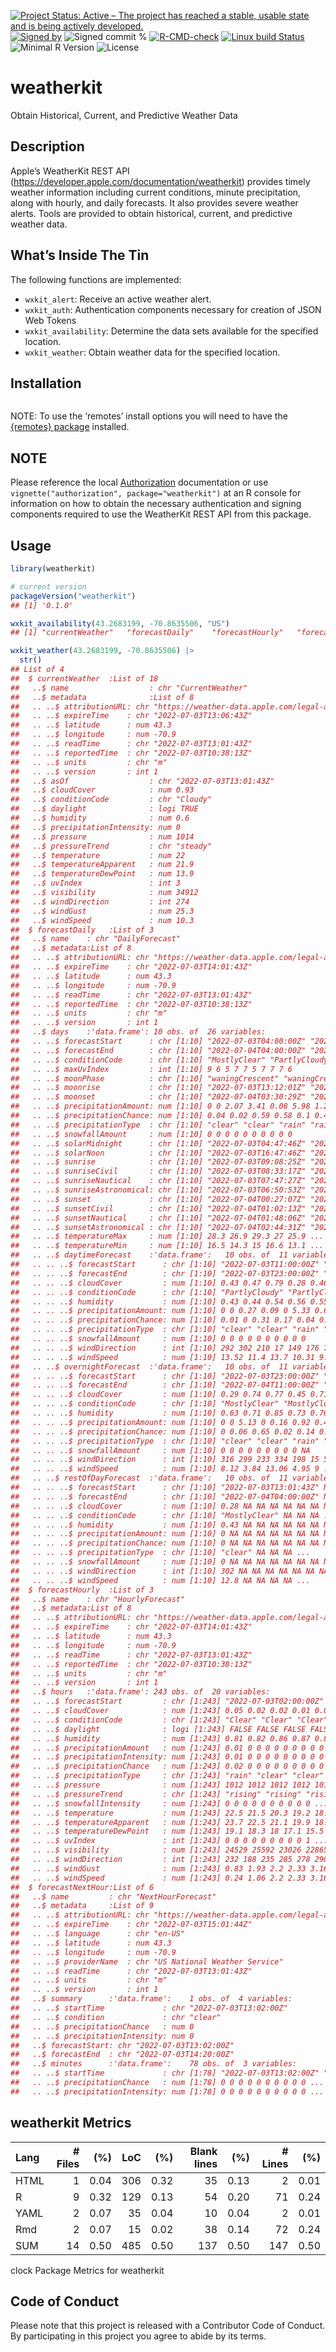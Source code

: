 
[![Project Status: Active – The project has reached a stable, usable
state and is being actively
developed.](https://www.repostatus.org/badges/latest/active.svg)](https://www.repostatus.org/#active)
[![Signed
by](https://img.shields.io/badge/Keybase-Verified-brightgreen.svg)](https://keybase.io/hrbrmstr)
![Signed commit
%](https://img.shields.io/badge/Signed_Commits-100%25-lightgrey.svg)
[![R-CMD-check](https://github.com/hrbrmstr/weatherkit/workflows/R-CMD-check/badge.svg)](https://github.com/hrbrmstr/weatherkit/actions?query=workflow%3AR-CMD-check)
[![Linux build
Status](https://travis-ci.org/hrbrmstr/weatherkit.svg?branch=master)](https://travis-ci.org/hrbrmstr/weatherkit)  
![Minimal R
Version](https://img.shields.io/badge/R%3E%3D-4.0.0-blue.svg)
![License](https://img.shields.io/badge/License-MIT-blue.svg)

# weatherkit

Obtain Historical, Current, and Predictive Weather Data

## Description

Apple’s WeatherKit REST API
(<https://developer.apple.com/documentation/weatherkit>) provides timely
weather information including current conditions, minute precipitation,
along with hourly, and daily forecasts. It also provides severe weather
alerts. Tools are provided to obtain historical, current, and predictive
weather data.

## What’s Inside The Tin

The following functions are implemented:

-   `wxkit_alert`: Receive an active weather alert.
-   `wxkit_auth`: Authentication components necessary for creation of
    JSON Web Tokens
-   `wxkit_availability`: Determine the data sets available for the
    specified location.
-   `wxkit_weather`: Obtain weather data for the specified location.

## Installation

``` r
```

NOTE: To use the ‘remotes’ install options you will need to have the
[{remotes} package](https://github.com/r-lib/remotes) installed.

## NOTE

Please reference the local [Authorization](authorization.md)
documentation or use `vignette("authorization", package="weatherkit")`
at an R console for information on how to obtain the necessary
authentication and signing components required to use the WeatherKit
REST API from this package.

## Usage

``` r
library(weatherkit)

# current version
packageVersion("weatherkit")
## [1] '0.1.0'
```

``` r
wxkit_availability(43.2683199, -70.8635506, "US")
## [1] "currentWeather"   "forecastDaily"    "forecastHourly"   "forecastNextHour" "weatherAlerts"
```

``` r
wxkit_weather(43.2683199, -70.8635506) |> 
  str()
## List of 4
##  $ currentWeather  :List of 18
##   ..$ name                  : chr "CurrentWeather"
##   ..$ metadata              :List of 8
##   .. ..$ attributionURL: chr "https://weather-data.apple.com/legal-attribution.html"
##   .. ..$ expireTime    : chr "2022-07-03T13:06:43Z"
##   .. ..$ latitude      : num 43.3
##   .. ..$ longitude     : num -70.9
##   .. ..$ readTime      : chr "2022-07-03T13:01:43Z"
##   .. ..$ reportedTime  : chr "2022-07-03T10:38:13Z"
##   .. ..$ units         : chr "m"
##   .. ..$ version       : int 1
##   ..$ asOf                  : chr "2022-07-03T13:01:43Z"
##   ..$ cloudCover            : num 0.93
##   ..$ conditionCode         : chr "Cloudy"
##   ..$ daylight              : logi TRUE
##   ..$ humidity              : num 0.6
##   ..$ precipitationIntensity: num 0
##   ..$ pressure              : num 1014
##   ..$ pressureTrend         : chr "steady"
##   ..$ temperature           : num 22
##   ..$ temperatureApparent   : num 21.9
##   ..$ temperatureDewPoint   : num 13.9
##   ..$ uvIndex               : int 3
##   ..$ visibility            : num 34912
##   ..$ windDirection         : int 274
##   ..$ windGust              : num 25.3
##   ..$ windSpeed             : num 10.3
##  $ forecastDaily   :List of 3
##   ..$ name    : chr "DailyForecast"
##   ..$ metadata:List of 8
##   .. ..$ attributionURL: chr "https://weather-data.apple.com/legal-attribution.html"
##   .. ..$ expireTime    : chr "2022-07-03T14:01:43Z"
##   .. ..$ latitude      : num 43.3
##   .. ..$ longitude     : num -70.9
##   .. ..$ readTime      : chr "2022-07-03T13:01:43Z"
##   .. ..$ reportedTime  : chr "2022-07-03T10:38:13Z"
##   .. ..$ units         : chr "m"
##   .. ..$ version       : int 1
##   ..$ days    :'data.frame': 10 obs. of  26 variables:
##   .. ..$ forecastStart      : chr [1:10] "2022-07-03T04:00:00Z" "2022-07-04T04:00:00Z" "2022-07-05T04:00:00Z" "2022-07-06T04:00:00Z" ...
##   .. ..$ forecastEnd        : chr [1:10] "2022-07-04T04:00:00Z" "2022-07-05T04:00:00Z" "2022-07-06T04:00:00Z" "2022-07-07T04:00:00Z" ...
##   .. ..$ conditionCode      : chr [1:10] "MostlyClear" "PartlyCloudy" "Drizzle" "Drizzle" ...
##   .. ..$ maxUvIndex         : int [1:10] 9 6 5 7 7 5 7 7 7 6
##   .. ..$ moonPhase          : chr [1:10] "waningCrescent" "waningCrescent" "waningCrescent" "firstQuarter" ...
##   .. ..$ moonrise           : chr [1:10] "2022-07-03T13:12:01Z" "2022-07-04T14:17:06Z" "2022-07-05T15:22:33Z" "2022-07-06T16:29:11Z" ...
##   .. ..$ moonset            : chr [1:10] "2022-07-04T03:30:29Z" "2022-07-05T03:51:55Z" NA "2022-07-06T04:12:14Z" ...
##   .. ..$ precipitationAmount: num [1:10] 0 0 2.07 3.41 0.08 5.98 1.29 0.19 0 0
##   .. ..$ precipitationChance: num [1:10] 0.04 0.02 0.59 0.58 0.1 0.47 0.42 0.31 0.21 0.24
##   .. ..$ precipitationType  : chr [1:10] "clear" "clear" "rain" "rain" ...
##   .. ..$ snowfallAmount     : num [1:10] 0 0 0 0 0 0 0 0 0 0
##   .. ..$ solarMidnight      : chr [1:10] "2022-07-03T04:47:46Z" "2022-07-04T04:47:58Z" "2022-07-05T04:48:08Z" "2022-07-06T04:48:19Z" ...
##   .. ..$ solarNoon          : chr [1:10] "2022-07-03T16:47:46Z" "2022-07-04T16:47:57Z" "2022-07-05T16:48:07Z" "2022-07-06T16:48:17Z" ...
##   .. ..$ sunrise            : chr [1:10] "2022-07-03T09:08:25Z" "2022-07-04T09:09:01Z" "2022-07-05T09:09:39Z" "2022-07-06T09:10:19Z" ...
##   .. ..$ sunriseCivil       : chr [1:10] "2022-07-03T08:33:17Z" "2022-07-04T08:33:57Z" "2022-07-05T08:34:38Z" "2022-07-06T08:35:21Z" ...
##   .. ..$ sunriseNautical    : chr [1:10] "2022-07-03T07:47:27Z" "2022-07-04T07:48:13Z" "2022-07-05T07:49:01Z" "2022-07-06T07:49:52Z" ...
##   .. ..$ sunriseAstronomical: chr [1:10] "2022-07-03T06:50:53Z" "2022-07-04T06:51:54Z" "2022-07-05T06:52:59Z" "2022-07-06T06:54:06Z" ...
##   .. ..$ sunset             : chr [1:10] "2022-07-04T00:27:07Z" "2022-07-05T00:26:51Z" "2022-07-06T00:26:33Z" "2022-07-07T00:26:13Z" ...
##   .. ..$ sunsetCivil        : chr [1:10] "2022-07-04T01:02:13Z" "2022-07-05T01:01:53Z" "2022-07-06T01:01:31Z" "2022-07-07T01:01:06Z" ...
##   .. ..$ sunsetNautical     : chr [1:10] "2022-07-04T01:48:06Z" "2022-07-05T01:47:39Z" "2022-07-06T01:47:09Z" "2022-07-07T01:46:36Z" ...
##   .. ..$ sunsetAstronomical : chr [1:10] "2022-07-04T02:44:31Z" "2022-07-05T02:43:47Z" "2022-07-06T02:43:00Z" "2022-07-07T02:42:09Z" ...
##   .. ..$ temperatureMax     : num [1:10] 28.3 26.9 29.3 27 25.9 ...
##   .. ..$ temperatureMin     : num [1:10] 16.5 14.3 15 16.6 13.1 ...
##   .. ..$ daytimeForecast    :'data.frame':   10 obs. of  11 variables:
##   .. .. ..$ forecastStart      : chr [1:10] "2022-07-03T11:00:00Z" "2022-07-04T11:00:00Z" "2022-07-05T11:00:00Z" "2022-07-06T11:00:00Z" ...
##   .. .. ..$ forecastEnd        : chr [1:10] "2022-07-03T23:00:00Z" "2022-07-04T23:00:00Z" "2022-07-05T23:00:00Z" "2022-07-06T23:00:00Z" ...
##   .. .. ..$ cloudCover         : num [1:10] 0.43 0.47 0.79 0.28 0.46 0.79 0.29 0.26 0.26 0.78
##   .. .. ..$ conditionCode      : chr [1:10] "PartlyCloudy" "PartlyCloudy" "Drizzle" "MostlyClear" ...
##   .. .. ..$ humidity           : num [1:10] 0.43 0.44 0.54 0.56 0.55 0.74 0.6 0.57 0.56 0.7
##   .. .. ..$ precipitationAmount: num [1:10] 0 0 0.27 0.09 0 5.33 0.66 0.07 0 0
##   .. .. ..$ precipitationChance: num [1:10] 0.01 0 0.31 0.17 0.04 0.37 0.27 0.13 0.09 0.12
##   .. .. ..$ precipitationType  : chr [1:10] "clear" "clear" "rain" "rain" ...
##   .. .. ..$ snowfallAmount     : num [1:10] 0 0 0 0 0 0 0 0 0 0
##   .. .. ..$ windDirection      : int [1:10] 292 302 210 17 149 176 73 139 229 165
##   .. .. ..$ windSpeed          : num [1:10] 13.52 11.4 13.7 10.31 9.64 ...
##   .. ..$ overnightForecast  :'data.frame':   10 obs. of  11 variables:
##   .. .. ..$ forecastStart      : chr [1:10] "2022-07-03T23:00:00Z" "2022-07-04T23:00:00Z" "2022-07-05T23:00:00Z" "2022-07-06T23:00:00Z" ...
##   .. .. ..$ forecastEnd        : chr [1:10] "2022-07-04T11:00:00Z" "2022-07-05T11:00:00Z" "2022-07-06T11:00:00Z" "2022-07-07T11:00:00Z" ...
##   .. .. ..$ cloudCover         : num [1:10] 0.29 0.74 0.77 0.45 0.71 0.53 0.36 0.47 0.4 NA
##   .. .. ..$ conditionCode      : chr [1:10] "MostlyClear" "MostlyCloudy" "Drizzle" "PartlyCloudy" ...
##   .. .. ..$ humidity           : num [1:10] 0.63 0.71 0.85 0.73 0.76 0.85 0.78 0.77 0.76 NA
##   .. .. ..$ precipitationAmount: num [1:10] 0 0 5.13 0 0.16 0.92 0.4 0 0 NA
##   .. .. ..$ precipitationChance: num [1:10] 0 0.06 0.65 0.02 0.14 0.37 0.21 0.12 0.12 NA
##   .. .. ..$ precipitationType  : chr [1:10] "clear" "clear" "rain" "clear" ...
##   .. .. ..$ snowfallAmount     : num [1:10] 0 0 0 0 0 0 0 0 0 NA
##   .. .. ..$ windDirection      : int [1:10] 316 299 233 334 198 15 5 220 252 NA
##   .. .. ..$ windSpeed          : num [1:10] 8.12 3.84 13.06 4.95 9 ...
##   .. ..$ restOfDayForecast  :'data.frame':   10 obs. of  11 variables:
##   .. .. ..$ forecastStart      : chr [1:10] "2022-07-03T13:01:43Z" NA NA NA ...
##   .. .. ..$ forecastEnd        : chr [1:10] "2022-07-04T04:00:00Z" NA NA NA ...
##   .. .. ..$ cloudCover         : num [1:10] 0.28 NA NA NA NA NA NA NA NA NA
##   .. .. ..$ conditionCode      : chr [1:10] "MostlyClear" NA NA NA ...
##   .. .. ..$ humidity           : num [1:10] 0.43 NA NA NA NA NA NA NA NA NA
##   .. .. ..$ precipitationAmount: num [1:10] 0 NA NA NA NA NA NA NA NA NA
##   .. .. ..$ precipitationChance: num [1:10] 0 NA NA NA NA NA NA NA NA NA
##   .. .. ..$ precipitationType  : chr [1:10] "clear" NA NA NA ...
##   .. .. ..$ snowfallAmount     : num [1:10] 0 NA NA NA NA NA NA NA NA NA
##   .. .. ..$ windDirection      : int [1:10] 302 NA NA NA NA NA NA NA NA NA
##   .. .. ..$ windSpeed          : num [1:10] 12.8 NA NA NA NA ...
##  $ forecastHourly  :List of 3
##   ..$ name    : chr "HourlyForecast"
##   ..$ metadata:List of 8
##   .. ..$ attributionURL: chr "https://weather-data.apple.com/legal-attribution.html"
##   .. ..$ expireTime    : chr "2022-07-03T14:01:43Z"
##   .. ..$ latitude      : num 43.3
##   .. ..$ longitude     : num -70.9
##   .. ..$ readTime      : chr "2022-07-03T13:01:43Z"
##   .. ..$ reportedTime  : chr "2022-07-03T10:38:13Z"
##   .. ..$ units         : chr "m"
##   .. ..$ version       : int 1
##   ..$ hours   :'data.frame': 243 obs. of  20 variables:
##   .. ..$ forecastStart         : chr [1:243] "2022-07-03T02:00:00Z" "2022-07-03T03:00:00Z" "2022-07-03T04:00:00Z" "2022-07-03T05:00:00Z" ...
##   .. ..$ cloudCover            : num [1:243] 0.05 0.02 0.02 0.01 0.02 0.13 0.06 0.09 0.11 0.97 ...
##   .. ..$ conditionCode         : chr [1:243] "Clear" "Clear" "Clear" "Clear" ...
##   .. ..$ daylight              : logi [1:243] FALSE FALSE FALSE FALSE FALSE FALSE ...
##   .. ..$ humidity              : num [1:243] 0.81 0.82 0.86 0.87 0.83 0.83 0.78 0.8 0.77 0.73 ...
##   .. ..$ precipitationAmount   : num [1:243] 0.01 0 0 0 0 0 0 0 0 0 ...
##   .. ..$ precipitationIntensity: num [1:243] 0.01 0 0 0 0 0 0 0 0 0 ...
##   .. ..$ precipitationChance   : num [1:243] 0.02 0 0 0 0 0 0 0 0 0 ...
##   .. ..$ precipitationType     : chr [1:243] "rain" "clear" "clear" "clear" ...
##   .. ..$ pressure              : num [1:243] 1012 1012 1012 1012 1013 ...
##   .. ..$ pressureTrend         : chr [1:243] "rising" "rising" "rising" "steady" ...
##   .. ..$ snowfallIntensity     : num [1:243] 0 0 0 0 0 0 0 0 0 0 ...
##   .. ..$ temperature           : num [1:243] 22.5 21.5 20.3 19.2 18.5 ...
##   .. ..$ temperatureApparent   : num [1:243] 23.7 22.5 21.1 19.9 18.8 ...
##   .. ..$ temperatureDewPoint   : num [1:243] 19.1 18.3 18 17.1 15.5 ...
##   .. ..$ uvIndex               : int [1:243] 0 0 0 0 0 0 0 0 0 1 ...
##   .. ..$ visibility            : num [1:243] 24529 25592 23026 22865 25037 ...
##   .. ..$ windDirection         : int [1:243] 232 188 235 285 278 290 283 308 288 287 ...
##   .. ..$ windGust              : num [1:243] 0.83 1.93 2.2 2.33 3.16 ...
##   .. ..$ windSpeed             : num [1:243] 0.24 1.06 2.2 2.33 3.16 3.58 2.19 2.98 3.58 7.27 ...
##  $ forecastNextHour:List of 6
##   ..$ name         : chr "NextHourForecast"
##   ..$ metadata     :List of 9
##   .. ..$ attributionURL: chr "https://weather-data.apple.com/legal-attribution.html"
##   .. ..$ expireTime    : chr "2022-07-03T15:01:44Z"
##   .. ..$ language      : chr "en-US"
##   .. ..$ latitude      : num 43.3
##   .. ..$ longitude     : num -70.9
##   .. ..$ providerName  : chr "US National Weather Service"
##   .. ..$ readTime      : chr "2022-07-03T13:01:43Z"
##   .. ..$ units         : chr "m"
##   .. ..$ version       : int 1
##   ..$ summary      :'data.frame':    1 obs. of  4 variables:
##   .. ..$ startTime             : chr "2022-07-03T13:02:00Z"
##   .. ..$ condition             : chr "clear"
##   .. ..$ precipitationChance   : num 0
##   .. ..$ precipitationIntensity: num 0
##   ..$ forecastStart: chr "2022-07-03T13:02:00Z"
##   ..$ forecastEnd  : chr "2022-07-03T14:20:00Z"
##   ..$ minutes      :'data.frame':    78 obs. of  3 variables:
##   .. ..$ startTime             : chr [1:78] "2022-07-03T13:02:00Z" "2022-07-03T13:03:00Z" "2022-07-03T13:04:00Z" "2022-07-03T13:05:00Z" ...
##   .. ..$ precipitationChance   : num [1:78] 0 0 0 0 0 0 0 0 0 0 ...
##   .. ..$ precipitationIntensity: num [1:78] 0 0 0 0 0 0 0 0 0 0 ...
```

## weatherkit Metrics

| Lang | \# Files |  (%) | LoC |  (%) | Blank lines |  (%) | \# Lines |  (%) |
|:-----|---------:|-----:|----:|-----:|------------:|-----:|---------:|-----:|
| HTML |        1 | 0.04 | 306 | 0.32 |          35 | 0.13 |        2 | 0.01 |
| R    |        9 | 0.32 | 129 | 0.13 |          54 | 0.20 |       71 | 0.24 |
| YAML |        2 | 0.07 |  35 | 0.04 |          10 | 0.04 |        2 | 0.01 |
| Rmd  |        2 | 0.07 |  15 | 0.02 |          38 | 0.14 |       72 | 0.24 |
| SUM  |       14 | 0.50 | 485 | 0.50 |         137 | 0.50 |      147 | 0.50 |

clock Package Metrics for weatherkit

## Code of Conduct

Please note that this project is released with a Contributor Code of
Conduct. By participating in this project you agree to abide by its
terms.
